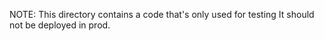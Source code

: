 NOTE: This directory contains a code that's only used for testing It should not be deployed in prod.